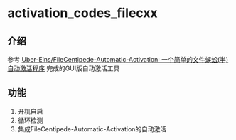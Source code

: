 # activation_codes_filecxx

## 介绍

参考 [Uber-Eins/FileCentipede-Automatic-Activation: 一个简单的文件蜈蚣(半)自动激活程序](https://github.com/Uber-Eins/FileCentipede-Automatic-Activation) 完成的GUI版自动激活工具

## 功能

1. 开机自启
2. 循环检测
3. 集成FileCentipede-Automatic-Activation的自动激活